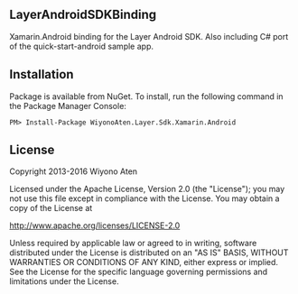 ## LayerAndroidSDKBinding

Xamarin.Android binding for the Layer Android SDK. Also including C# port of the quick-start-android sample app.

## Installation

Package is available from NuGet. To install, run the following command in the Package Manager Console:
```posh
PM> Install-Package WiyonoAten.Layer.Sdk.Xamarin.Android
```

## License

Copyright 2013-2016 Wiyono Aten

Licensed under the Apache License, Version 2.0 (the "License");
you may not use this file except in compliance with the License.
You may obtain a copy of the License at

   http://www.apache.org/licenses/LICENSE-2.0

Unless required by applicable law or agreed to in writing, software
distributed under the License is distributed on an "AS IS" BASIS,
WITHOUT WARRANTIES OR CONDITIONS OF ANY KIND, either express or implied.
See the License for the specific language governing permissions and
limitations under the License.
